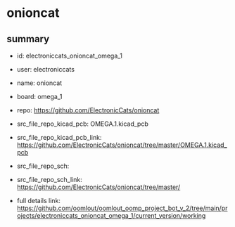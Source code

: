 # onioncat
 
## summary 
* id: electroniccats_onioncat_omega_1
* user: electroniccats
* name: onioncat
* board: omega_1
* repo: https://github.com/ElectronicCats/onioncat
* src_file_repo_kicad_pcb: OMEGA.1.kicad_pcb
* src_file_repo_kicad_pcb_link: https://github.com/ElectronicCats/onioncat/tree/master/OMEGA.1.kicad_pcb


* src_file_repo_sch: 
* src_file_repo_sch_link: https://github.com/ElectronicCats/onioncat/tree/master/
* full details link: https://github.com/oomlout/oomlout_oomp_project_bot_v_2/tree/main/projects/electroniccats_onioncat_omega_1/current_version/working  







